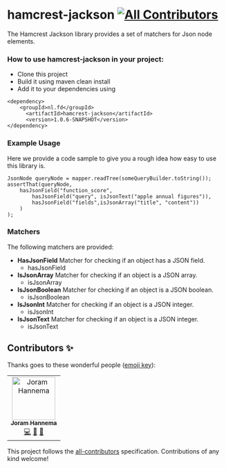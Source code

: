 hamcrest-jackson
[![All Contributors](https://img.shields.io/badge/all_contributors-1-orange.svg?style=flat-square)](#contributors)
==============

The Hamcrest Jackson library provides a set of matchers for Json node elements.

### How to use hamcrest-jackson in your project:
- Clone this project 
- Build it using maven clean install 
- Add it to your dependencies using 
```
<dependency>
    <groupId>nl.fd</groupId>
      <artifactId>hamcrest-jackson</artifactId>
      <version>1.0.6-SNAPSHOT</version>
</dependency>
```

### Example Usage
Here we provide a code sample to give you a rough idea how easy to use this library is.
```
JsonNode queryNode = mapper.readTree(someQueryBuilder.toString());
assertThat(queryNode,
    hasJsonField("function_score",
        hasJsonField("query", isJsonText("apple annual figures")),
        hasJsonField("fields",isJsonArray("title", "content"))
    )
);
```

### Matchers
The following matchers are provided: 
  - **HasJsonField** Matcher for checking if an object has a JSON field.
    - hasJsonField
  - **IsJsonArray** Matcher for checking if an object is a JSON array.
    - isJsonArray
  - **IsJsonBoolean** Matcher for checking if an object is a JSON boolean.
    - isJsonBoolean
  - **IsJsonInt** Matcher for checking if an object is a JSON integer.
    - isJsonInt
  - **IsJsonText** Matcher for checking if an object is a JSON integer. 
    - isJsonText
 

## Contributors ✨

Thanks goes to these wonderful people ([emoji key](https://allcontributors.org/docs/en/emoji-key)):

<!-- ALL-CONTRIBUTORS-LIST:START - Do not remove or modify this section -->
<!-- prettier-ignore -->
<table>
  <tr>
    <td align="center"><a href="https://github.com/JHannema"><img src="https://avatars2.githubusercontent.com/u/5299964?v=4" width="100px;" alt="Joram Hannema"/><br /><sub><b>Joram Hannema</b></sub></a><br /><a href="https://github.com/FDMediagroep/hamcrest-jackson/commits?author=JHannema" title="Code">💻</a> <a href="https://github.com/FDMediagroep/hamcrest-jackson/commits?author=JHannema" title="Documentation">📖</a> <a href="#maintenance-JHannema" title="Maintenance">🚧</a></td>
  </tr>
</table>

<!-- ALL-CONTRIBUTORS-LIST:END -->

This project follows the [all-contributors](https://github.com/all-contributors/all-contributors) specification. Contributions of any kind welcome!